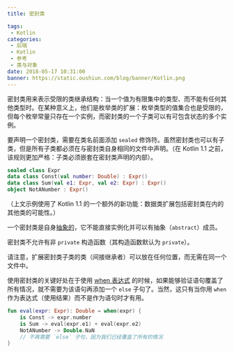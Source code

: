 ```yaml
---
title: 密封类

tags:
 - Kotlin
categories:
 - 后端
 - Kotlin
 - 参考
 - 类与对象
date: 2018-05-17 10:31:00
banner: https://static.oushiun.com/blog/banner/Kotlin.png
---
```


密封类用来表示受限的类继承结构：当一个值为有限集中的类型、而不能有任何其他类型时。在某种意义上，他们是枚举类的扩展：枚举类型的值集合也是受限的，但每个枚举常量只存在一个实例，而密封类的一个子类可以有可包含状态的多个实例。

要声明一个密封类，需要在类名前面添加 `sealed` 修饰符。虽然密封类也可以有子类，但是所有子类都必须在与密封类自身相同的文件中声明。（在 Kotlin 1.1 之前，该规则更加严格：子类必须嵌套在密封类声明的内部）。

<!-- more -->

```kotlin
sealed class Expr
data class Const(val number: Double) : Expr()
data class Sum(val e1: Expr, val e2: Expr) : Expr()
object NotANumber : Expr()
```

（上文示例使用了 Kotlin 1.1 的一个额外的新功能：数据类扩展包括密封类在内的其他类的可能性。）

一个密封类是自身[抽象的](classes.html#抽象类)，它不能直接实例化并可以有抽象（`abstract`）成员。

密封类不允许有非 `private` 构造函数（其构造函数默认为 `private`）。

请注意，扩展密封类子类的类（间接继承者）可以放在任何位置，而无需在同一个文件中。

使用密封类的关键好处在于使用 [when 表达式](control-flow.html#When-表达式) 的时候，如果能够验证语句覆盖了所有情况，就不需要为该语句再添加一个 `else` 子句了。当然，这只有当你用 `when` 作为表达式（使用结果）而不是作为语句时才有用。

```kotlin
fun eval(expr: Expr): Double = when(expr) {
    is Const -> expr.number
    is Sum -> eval(expr.e1) + eval(expr.e2)
    NotANumber -> Double.NaN
    // 不再需要 `else` 子句，因为我们已经覆盖了所有的情况
}
```
